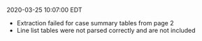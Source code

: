 2020-03-25 10:07:00 EDT


- Extraction failed for case summary tables from page 2
- Line list tables were not parsed correctly and are not included
